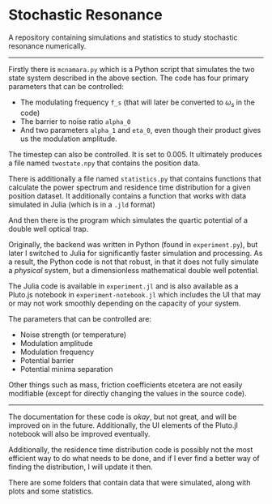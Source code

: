 # Stochastic Resonance
A repository containing simulations and statistics to study stochastic resonance numerically.

---

Firstly there is `mcnamara.py` which is a Python script that simulates the two state system described in the above section. The code has four primary parameters that can be controlled:

- The modulating frequency `f_s` (that will later be converted to $\omega_s$ in the code)
- The barrier to noise ratio `alpha_0`
- And two parameters `alpha_1` and `eta_0`, even though their product gives us the modulation amplitude.

The timestep can also be controlled. It is set to 0.005. It ultimately produces a file named `twostate.npy` that contains the position data.

There is additionally a file named `statistics.py` that contains functions that calculate the power spectrum and residence time distribution for a given position dataset. It additionally contains a function that works with data simulated in Julia (which is in a `.jld` format)

And then there is the program which simulates the quartic potential of a double well optical trap.

Originally, the backend was written in Python (found in `experiment.py`), but later I switched to Julia for significantly faster simulation and processing. As a result, the Python code is not that robust, in that it does not fully simulate a *physical* system, but a dimensionless mathematical double well potential.

The Julia code is available in `experiment.jl` and is also available as a Pluto.js notebook in `experiment-notebook.jl` which includes the UI that may or may not work smoothly depending on the capacity of your system.

The parameters that can be controlled are:

- Noise strength (or temperature)
- Modulation amplitude
- Modulation frequency
- Potential barrier
- Potential minima separation

Other things such as mass, friction coefficients etcetera are not easily modifiable (except for directly changing the values in the source code).

---

The documentation for these code is _okay_, but not great, and will be improved on in the future. Additionally, the UI elements of the Pluto.jl notebook will also be improved eventually.

Additionally, the residence time distribution code is possibly not the most efficient way to do what needs to be done, and if I ever find a better way of finding the distribution, I will update it then.

There are some folders that contain data that were simulated, along with plots and some statistics.
